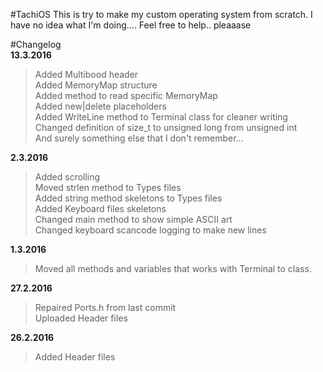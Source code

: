 #TachiOS
This is try to make my custom operating system from scratch.
I have no idea what I'm doing.... Feel free to help.. pleaaase

#Changelog  
**13.3.2016**
>Added Multibood header  
>Added MemoryMap structure  
>Added method to read specific MemoryMap  
>Added new|delete placeholders  
>Added WriteLine method to Terminal class for cleaner writing  
>Changed definition of size_t to unsigned long from unsigned int  
>And surely something else that I don't remember...

**2.3.2016**  
>Added scrolling  
>Moved strlen method to Types files  
>Added string method skeletons to Types files  
>Added Keyboard files skeletons  
>Changed main method to show simple ASCII art  
>Changed keyboard scancode logging to make new lines

**1.3.2016**  
>Moved all methods and variables that works with Terminal to class.

**27.2.2016**  
>Repaired Ports.h from last commit  
>Uploaded Header files

**26.2.2016**  
>Added Header files
